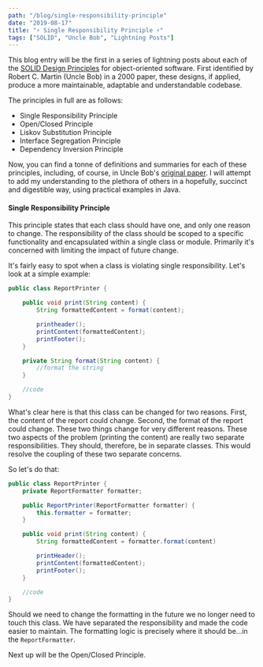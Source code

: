 ```yaml
---
path: "/blog/single-responsibility-principle"
date: "2019-08-17"
title: "⚡ Single Responsibility Principle ⚡"
tags: ["SOLID", "Uncle Bob", "Lightning Posts"]
---
```


This blog entry will be the first in a series of lightning posts about each of the [SOLID Design Principles](https://en.wikipedia.org/wiki/SOLID) for object-oriented software. First identified by Robert C. Martin (Uncle Bob) in a 2000 paper, these designs, if applied, produce a more maintainable, adaptable and understandable codebase.

The principles in full are as follows:

* Single Responsibility Principle
* Open/Closed Principle
* Liskov Substitution Principle
* Interface Segregation Principle
* Dependency Inversion Principle

Now, you can find a tonne of definitions and summaries for each of these principles, including, of course, in Uncle Bob's [original paper](https://web.archive.org/web/20150906155800/http://www.objectmentor.com/resources/articles/Principles_and_Patterns.pdf). I will attempt to add my understanding to the plethora of others in a hopefully, succinct and digestible way, using practical examples in Java.

#### Single Responsibility Principle

This principle states that each class should have one, and only one reason to change. The responsibility of the class should be scoped to a specific functionality and encapsulated within a single class or module. Primarily it's concerned with limiting the impact of future change.

It's fairly easy to spot when a class is violating single responsibility. Let's look at a simple example:

```java
public class ReportPrinter {

    public void print(String content) {
        String formattedContent = format(content);

        printheader();
        printContent(formattedContent);
        printFooter();
    }

    private String format(String content) {
        //format the string
    }

    //code
}
```
What's clear here is that this class can be changed for two reasons. First, the content of the report could change. Second, the format of the report could change. These two things change for very different reasons. These two aspects of the problem (printing the content) are really two separate responsibilities. They should, therefore, be in separate classes. This would resolve the coupling of these two separate concerns.

So let's do that:

```java
public class ReportPrinter {
    private ReportFormatter formatter;

    public ReportPrinter(ReportFormatter formatter) {
        this.formatter = formatter;
    }

    public void print(String content) {
        String formattedContent = formatter.format(content)

        printHeader();
        printContent(formattedContent);
        printFooter();
    }

    //code
}
```

Should we need to change the formatting in the future we no longer need to touch this class. We have separated the responsibility and made the code easier to maintain. The formatting logic is precisely where it should be...in the `ReportFormatter`.

Next up will be the Open/Closed Principle.